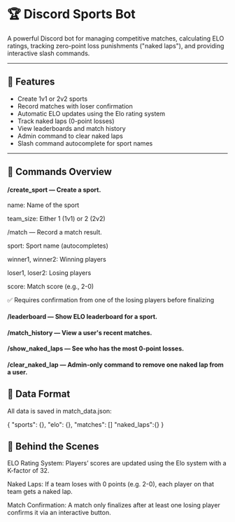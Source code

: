 # 🏆 Discord Sports Bot

A powerful Discord bot for managing competitive matches, calculating ELO ratings, tracking zero-point loss punishments ("naked laps"), and providing interactive slash commands.

---

## 🔧 Features

- Create 1v1 or 2v2 sports
- Record matches with loser confirmation
- Automatic ELO updates using the Elo rating system
- Track naked laps (0-point losses)
- View leaderboards and match history
- Admin command to clear naked laps
- Slash command autocomplete for sport names

---


## 💬 Commands Overview
#### /create_sport — Create a sport.

name: Name of the sport

team_size: Either 1 (1v1) or 2 (2v2)

/match — Record a match result.

sport: Sport name (autocompletes)

winner1, winner2: Winning players

loser1, loser2: Losing players

score: Match score (e.g., 2-0)

✅ Requires confirmation from one of the losing players before finalizing

#### /leaderboard — Show ELO leaderboard for a sport.

#### /match_history — View a user's recent matches.

#### /show_naked_laps — See who has the most 0-point losses.

#### /clear_naked_lap — Admin-only command to remove one naked lap from a user.


## 📂 Data Format
All data is saved in match_data.json:

{
  "sports": {},
  "elo": {},
  "matches": []
  "naked_laps":{}
}

## 🧠 Behind the Scenes
ELO Rating System: Players’ scores are updated using the Elo system with a K-factor of 32.

Naked Laps: If a team loses with 0 points (e.g. 2-0), each player on that team gets a naked lap.

Match Confirmation: A match only finalizes after at least one losing player confirms it via an interactive button.

